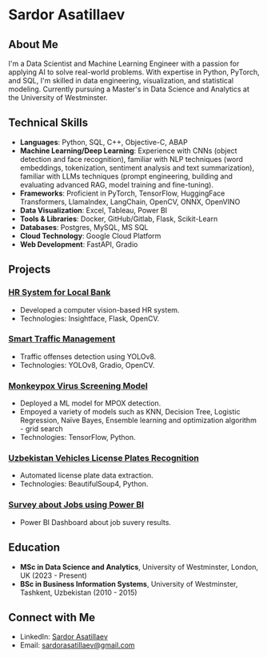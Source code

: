 # Sardor Asatillaev

## About Me
I'm a Data Scientist and Machine Learning Engineer with a passion for applying AI to solve real-world problems. With expertise in Python, PyTorch, and SQL, I'm skilled in data engineering, visualization, and statistical modeling. Currently pursuing a Master's in Data Science and Analytics at the University of Westminster.

## Technical Skills
- **Languages**: Python, SQL, C++, Objective-C, ABAP
- **Machine Learning/Deep Learning**: Experience with CNNs (object detection and face recognition), familiar with NLP techniques (word embeddings, tokenization, sentiment analysis and text summarization), familiar with LLMs techniques (prompt engineering, building and evaluating advanced RAG, model training and fine-tuning).
- **Frameworks**: Proficient in PyTorch, TensorFlow, HuggingFace Transformers, LlamaIndex, LangChain, OpenCV, ONNX, OpenVINO
- **Data Visualization**: Excel, Tableau, Power BI
- **Tools & Libraries**: Docker, GitHub/Gitlab, Flask, Scikit-Learn
- **Databases**: Postgres, MySQL, MS SQL
- **Cloud Technology**: Google Cloud Platform
- **Web Development**: FastAPI, Gradio

## Projects
### [HR System for Local Bank](https://github.com/leaderman77/hr)
- Developed a computer vision-based HR system.
- Technologies: Insightface, Flask, OpenCV.

### [Smart Traffic Management](https://github.com/leaderman77/traffic_laws)
- Traffic offenses detection using YOLOv8.
- Technologies: YOLOv8, Gradio, OpenCV.

### [Monkeypox Virus Screening Model](https://github.com/leaderman77/mpox_classification)
- Deployed a ML model for MPOX detection.
- Empoyed a variety of models such as KNN, Decision Tree, Logistic Regression, Naïve Bayes, Ensemble learning and optimization algorithm - grid search
- Technologies: TensorFlow, Python.

### [Uzbekistan Vehicles License Plates Recognition](https://github.com/leaderman77/uzlpr)
- Automated license plate data extraction.
- Technologies: BeautifulSoup4, Python.

### [Survey about Jobs using Power BI](https://github.com/leaderman77/powerbi)
- Power BI Dashboard about job suvery results.

## Education
- **MSc in Data Science and Analytics**, University of Westminster, London, UK (2023 - Present)
- **BSc in Business Information Systems**, University of Westminster, Tashkent, Uzbekistan (2010 - 2015)

## Connect with Me
- LinkedIn: [Sardor Asatillaev](https://www.linkedin.com/in/sardor-asatillaev-7086b5193)
- Email: sardorasatillaev@gmail.com
